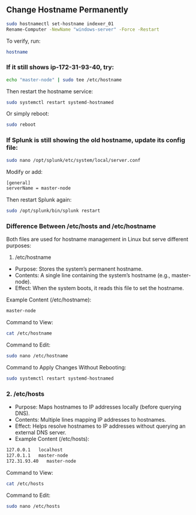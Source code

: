 
## Change Hostname Permanently
```sh
sudo hostnamectl set-hostname indexer_01
Rename-Computer -NewName "windows-server" -Force -Restart
```
To verify, run:
```sh
hostname
```

### If it still shows ip-172-31-93-40, try:
```sh
echo "master-node" | sudo tee /etc/hostname
```
Then restart the hostname service:
```sh
sudo systemctl restart systemd-hostnamed
```
Or simply reboot:
```sh
sudo reboot
```

### If Splunk is still showing the old hostname, update its config file:
```sh
sudo nano /opt/splunk/etc/system/local/server.conf
```
Modify or add:
```sh
[general]
serverName = master-node
```
Then restart Splunk again:
```sh
sudo /opt/splunk/bin/splunk restart
```

### Difference Between /etc/hosts and /etc/hostname

Both files are used for hostname management in Linux but serve different purposes:

1. /etc/hostname
- Purpose: Stores the system’s permanent hostname.
- Contents: A single line containing the system’s hostname (e.g., master-node).
- Effect: When the system boots, it reads this file to set the hostname.

Example Content (/etc/hostname):
```sh
master-node
```
Command to View:
```sh
cat /etc/hostname
```
Command to Edit:
```sh
sudo nano /etc/hostname
```
Command to Apply Changes Without Rebooting:
```sh
sudo systemctl restart systemd-hostnamed
```

### 2. /etc/hosts
- Purpose: Maps hostnames to IP addresses locally (before querying DNS).
- Contents: Multiple lines mapping IP addresses to hostnames.
- Effect: Helps resolve hostnames to IP addresses without querying an external DNS server.
- Example Content (/etc/hosts):
```sh
127.0.0.1   localhost
127.0.1.1   master-node
172.31.93.40   master-node
```
Command to View:
```sh
cat /etc/hosts
```
Command to Edit:
```sh
sudo nano /etc/hosts
```
